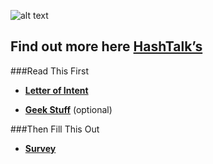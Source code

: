 ![alt text](https://i.imgur.com/9Ff4cUa.png)

## Find out more here  [HashTalk’s](https://hashtalk.org/topic/21957/pre-ann-orion-belt-coalition-update-1)

###Read This First
 - **[Letter of Intent ](https://github.com/mackattack414/Orions-Belt/blob/master/Letter%20of%20Intent.md)**  

 - **[Geek Stuff](https://github.com/mackattack414/Orions-Belt/blob/master/Geek%20Stuff.md)**  (optional)

###Then Fill This Out
- **[Survey](https://qtrial2011.qualtrics.com/SE/?SID=SV_81gxvH1x8VW0gsZ)**
